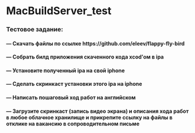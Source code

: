 # MacBuildServer_test


<h3>Тестовое задание:</h3>

<h4>— Скачать файлы по ссылке https://github.com/eleev/flappy-fly-bird</h4>
<h4>— Собрать билд приложения скаченного кода xcod’ом в ipa</h4>
<h4>— Установите полученный ipa на свой iphone</h4>
<h4>— Сделать скринкаст установки этого ipa на iphone</h4>
<h4>— Написать пошаговый ход работ на английском</h4>
<h4>— Загрузите скринкаст (запись видео экрана) и описания хода работ в любое облачное хранилище и прикрепите ссылку на файлы в отклике на вакансию в сопроводительном письме</h4>
